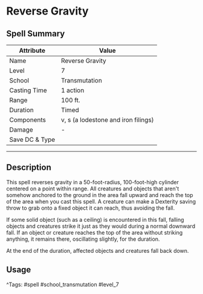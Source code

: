# Reverse Gravity

## Spell Summary

| Attribute        | Value                  |
|------------------|------------------------|
| Name             | Reverse Gravity                 |
| Level            | 7                |
| School           | Transmutation          |
| Casting Time     | 1 action              |
| Range            | 100 ft.            |
| Duration         | Timed             |
| Components       | v, s (a lodestone and iron filings)             |
| Damage           | -               |
| Save DC & Type   |              |

---

## Description

This spell reverses gravity in a 50-foot-radius, 100-foot-high cylinder centered on a point within range. All creatures and objects that aren't somehow anchored to the ground in the area fall upward and reach the top of the area when you cast this spell. A creature can make a Dexterity saving throw to grab onto a fixed object it can reach, thus avoiding the fall.

If some solid object (such as a ceiling) is encountered in this fall, falling objects and creatures strike it just as they would during a normal downward fall. If an object or creature reaches the top of the area without striking anything, it remains there, oscillating slightly, for the duration.

At the end of the duration, affected objects and creatures fall back down.

## Usage


^Tags: #spell #school_transmutation #level_7